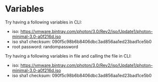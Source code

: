 # Variables

Try having a following variables in CLI:

- iso: https://vmware.bintray.com/photon/3.0/Rev2/iso/Update1/photon-minimal-3.0-a0f216d.iso
- iso sha1 checksum: 090f5c98b6b8406dbc3ad856aa1ed23bad1ce5b0
- root password: randompassword

Try having a following variables in file and calling the file in CLI:

- iso: https://vmware.bintray.com/photon/3.0/Rev2/iso/Update1/photon-minimal-3.0-a0f216d.iso
- iso sha1 checksum: 090f5c98b6b8406dbc3ad856aa1ed23bad1ce5b0

